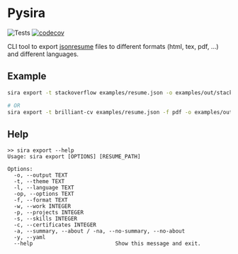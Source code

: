 # Pysira
![Tests](https://github.com/hmiladhia/pysira/actions/workflows/tests.yml/badge.svg)
[![codecov](https://codecov.io/gh/hmiladhia/pysira/branch/main/graph/badge.svg)](https://codecov.io/gh/hmiladhia/nbmanips)

CLI tool to export [jsonresume](https://jsonresume.org/) files to different formats (html, tex, pdf, ...) and different languages.


## Example

```bash
sira export -t stackoverflow examples/resume.json -o examples/out/stackoverflow

# OR
sira export -t brilliant-cv examples/resume.json -f pdf -o examples/out/
```

## Help

```
>> sira export --help
Usage: sira export [OPTIONS] [RESUME_PATH]

Options:
  -o, --output TEXT
  -t, --theme TEXT
  -l, --language TEXT
  -op, --options TEXT
  -f, --format TEXT
  -w, --work INTEGER
  -p, --projects INTEGER
  -s, --skills INTEGER
  -c, --certificates INTEGER
  -a, --summary, --about / -na, --no-summary, --no-about
  -y, --yaml
  --help                          Show this message and exit.

```
